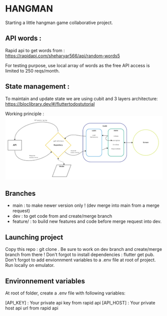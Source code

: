 # HANGMAN

Starting a little hangman game collaborative project.

## API words :

Rapid api to get words from :
https://rapidapi.com/sheharyar566/api/random-words5

For testing purpose, use local array of words as the free API access is limited to 250 reqs/month.

## State management :

To maintain and update state we are using cubit and 3 layers architecture:
https://bloclibrary.dev/#/fluttertodostutorial

Working principle :
![Architecture](schema/QCS_Cubit.jpg)

## Branches

- main : to make newer version only ! (dev merge into main from a merge request)
- dev : to get code from and create/merge branch
- feature/<feature-name-scope> : to build new features and code before merge request into dev.

## Launching project

Copy this repo : git clone <url>.
Be sure to work on dev branch and create/merge branch from there !
Don't forgot to install dependencies : flutter get pub.
Don't forgot to add envionnment variables to a .env file at root of project.
Run locally on emulator.

## Environnement variables

At root of folder, create a .env file with following variables:

[API_KEY]  : Your private api key from rapid api
[API_HOST] : Your private host api url from rapid api

